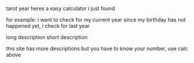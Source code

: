 tarot year
heres a easy calculator i just found

for example:
i want to check for my current year
since my birthday has not happened yet, i check for last year

long description
short description

this site has more descriptions 
but you have to know your number, use calc above